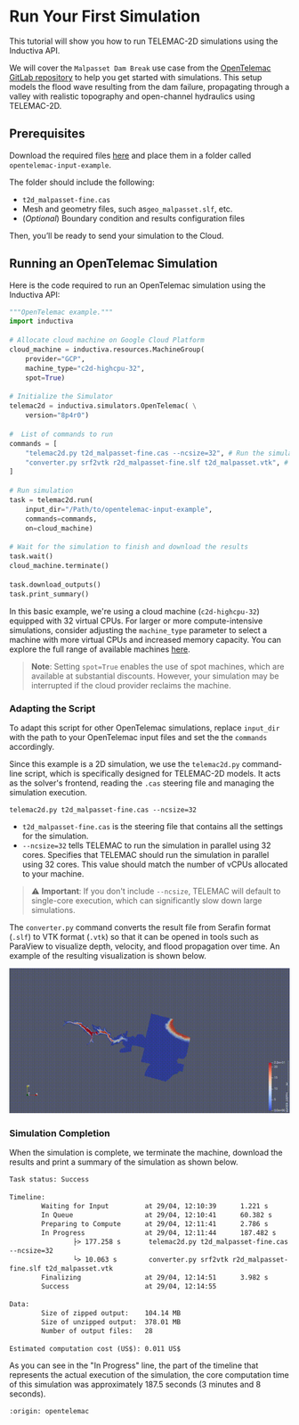 # Run Your First Simulation
This tutorial will show you how to run TELEMAC-2D simulations using the Inductiva API. 

We will cover the `Malpasset Dam Break` use case from the [OpenTelemac GitLab repository](https://gitlab.pam-retd.fr/otm/telemac-mascaret/-/tree/main/examples/telemac2d/malpasset?ref_type=heads) to help you get started with simulations. This setup models the flood wave resulting from the dam failure, propagating through a valley with realistic topography and open-channel hydraulics using TELEMAC-2D.

## Prerequisites
Download the required files [here](https://storage.googleapis.com/inductiva-api-demo-files/opentelemac-input-example.zip) and place them in a folder called `opentelemac-input-example`.

The folder should include the following:
- `t2d_malpasset-fine.cas`
- Mesh and geometry files, such as`geo_malpasset.slf`, etc. 
- (*Optional*) Boundary condition and results configuration files

Then, you’ll be ready to send your simulation to the Cloud.

## Running an OpenTelemac Simulation
Here is the code required to run an OpenTelemac simulation using the Inductiva API:

```python
"""OpenTelemac example."""
import inductiva

# Allocate cloud machine on Google Cloud Platform
cloud_machine = inductiva.resources.MachineGroup(
    provider="GCP",
    machine_type="c2d-highcpu-32",
    spot=True)

# Initialize the Simulator
telemac2d = inductiva.simulators.OpenTelemac( \
    version="8p4r0")

#  List of commands to run
commands = [
	"telemac2d.py t2d_malpasset-fine.cas --ncsize=32", # Run the simulation using 32 cores
	"converter.py srf2vtk r2d_malpasset-fine.slf t2d_malpasset.vtk", # Convert the results to VTK format
]

# Run simulation
task = telemac2d.run(
    input_dir="/Path/to/opentelemac-input-example",
	commands=commands,
    on=cloud_machine)

# Wait for the simulation to finish and download the results
task.wait()
cloud_machine.terminate()

task.download_outputs()
task.print_summary()
```

In this basic example, we're using a cloud machine (`c2d-highcpu-32`) equipped with 32 virtual CPUs. 
For larger or more compute-intensive simulations, consider adjusting the `machine_type` parameter to select 
a machine with more virtual CPUs and increased memory capacity. You can explore the full range of available machines [here](https://console.inductiva.ai/machine-groups/instance-types).

> **Note**: Setting `spot=True` enables the use of spot machines, which are available at substantial discounts. 
> However, your simulation may be interrupted if the cloud provider reclaims the machine.

### Adapting the Script
To adapt this script for other OpenTelemac simulations, replace `input_dir` with the
path to your OpenTelemac input files and set the the `commands` accordingly.

Since this example is a 2D simulation, we use the `telemac2d.py` command-line script, which is specifically designed for TELEMAC-2D models. It acts as the solver's frontend, reading the `.cas` steering file and managing the simulation execution.

```
telemac2d.py t2d_malpasset-fine.cas --ncsize=32
```

- `t2d_malpasset-fine.cas` is the steering file that contains all the settings for the simulation.
- `--ncsize=32` tells TELEMAC to run the simulation in parallel using 32 cores. Specifies that TELEMAC should run the simulation in parallel using 32 cores. This value should match the number of vCPUs allocated to your machine.

> ⚠️ **Important**: If you don't include `--ncsize`, TELEMAC will default to single-core execution, which can significantly slow down large simulations.

The `converter.py` command converts the result file from Serafin format (`.slf`) to VTK format (`.vtk`) so that it can be opened in tools such as ParaView to visualize depth, velocity, and flood propagation over time. An example of the resulting visualization is shown below.

<p align="center"><img src="./_static/malpasset_water_depth.gif" alt="Malpasset Dam Break Water Depth Animation with Paraview using VTK files generated by OpenTelemac" width="700"></p>

### Simulation Completion
When the simulation is complete, we terminate the machine, download the results and print a summary of the simulation as shown below.

```
Task status: Success

Timeline:
        Waiting for Input         at 29/04, 12:10:39      1.221 s
        In Queue                  at 29/04, 12:10:41      60.382 s
        Preparing to Compute      at 29/04, 12:11:41      2.786 s
        In Progress               at 29/04, 12:11:44      187.482 s
                ├> 177.258 s       telemac2d.py t2d_malpasset-fine.cas --ncsize=32
                └> 10.063 s        converter.py srf2vtk r2d_malpasset-fine.slf t2d_malpasset.vtk
        Finalizing                at 29/04, 12:14:51      3.982 s
        Success                   at 29/04, 12:14:55      

Data:
        Size of zipped output:    104.14 MB
        Size of unzipped output:  378.01 MB
        Number of output files:   28

Estimated computation cost (US$): 0.011 US$
```

As you can see in the "In Progress" line, the part of the timeline that represents the actual execution of the simulation, 
the core computation time of this simulation was approximately 187.5 seconds (3 minutes and 8 seconds).

```{banner_small}
:origin: opentelemac
```
